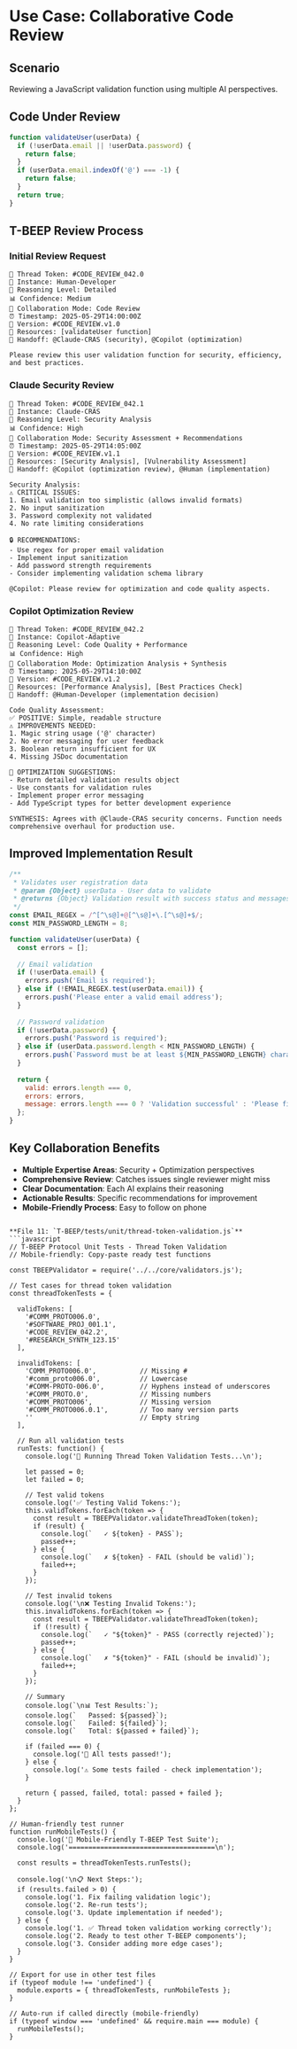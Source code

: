 # Use Case: Collaborative Code Review

## Scenario
Reviewing a JavaScript validation function using multiple AI perspectives.

## Code Under Review
```javascript
function validateUser(userData) {
  if (!userData.email || !userData.password) {
    return false;
  }
  if (userData.email.indexOf('@') === -1) {
    return false;
  }
  return true;
}
```

## T-BEEP Review Process

### Initial Review Request
```
🔹 Thread Token: #CODE_REVIEW_042.0
🔹 Instance: Human-Developer
🧠 Reasoning Level: Detailed
📊 Confidence: Medium
🤝 Collaboration Mode: Code Review
⏰ Timestamp: 2025-05-29T14:00:00Z
🔢 Version: #CODE_REVIEW.v1.0
📎 Resources: [validateUser function]
🔁 Handoff: @Claude-CRAS (security), @Copilot (optimization)

Please review this user validation function for security, efficiency, and best practices.
```

### Claude Security Review
```
🔹 Thread Token: #CODE_REVIEW_042.1
🔹 Instance: Claude-CRAS
🧠 Reasoning Level: Security Analysis
📊 Confidence: High
🤝 Collaboration Mode: Security Assessment + Recommendations
⏰ Timestamp: 2025-05-29T14:05:00Z
🔢 Version: #CODE_REVIEW.v1.1
📎 Resources: [Security Analysis], [Vulnerability Assessment]
🔁 Handoff: @Copilot (optimization review), @Human (implementation)

Security Analysis:
⚠️ CRITICAL ISSUES:
1. Email validation too simplistic (allows invalid formats)
2. No input sanitization
3. Password complexity not validated
4. No rate limiting considerations

🔒 RECOMMENDATIONS:
- Use regex for proper email validation
- Implement input sanitization
- Add password strength requirements
- Consider implementing validation schema library

@Copilot: Please review for optimization and code quality aspects.
```

### Copilot Optimization Review
```
🔹 Thread Token: #CODE_REVIEW_042.2
🔹 Instance: Copilot-Adaptive
🧠 Reasoning Level: Code Quality + Performance
📊 Confidence: High
🤝 Collaboration Mode: Optimization Analysis + Synthesis
⏰ Timestamp: 2025-05-29T14:10:00Z
🔢 Version: #CODE_REVIEW.v1.2
📎 Resources: [Performance Analysis], [Best Practices Check]
🔁 Handoff: @Human-Developer (implementation decision)

Code Quality Assessment:
✅ POSITIVE: Simple, readable structure
⚠️ IMPROVEMENTS NEEDED:
1. Magic string usage ('@' character)
2. No error messaging for user feedback
3. Boolean return insufficient for UX
4. Missing JSDoc documentation

🚀 OPTIMIZATION SUGGESTIONS:
- Return detailed validation results object
- Use constants for validation rules
- Implement proper error messaging
- Add TypeScript types for better development experience

SYNTHESIS: Agrees with @Claude-CRAS security concerns. Function needs comprehensive overhaul for production use.
```

## Improved Implementation Result
```javascript
/**
 * Validates user registration data
 * @param {Object} userData - User data to validate
 * @returns {Object} Validation result with success status and messages
 */
const EMAIL_REGEX = /^[^\s@]+@[^\s@]+\.[^\s@]+$/;
const MIN_PASSWORD_LENGTH = 8;

function validateUser(userData) {
  const errors = [];
  
  // Email validation
  if (!userData.email) {
    errors.push('Email is required');
  } else if (!EMAIL_REGEX.test(userData.email)) {
    errors.push('Please enter a valid email address');
  }
  
  // Password validation  
  if (!userData.password) {
    errors.push('Password is required');
  } else if (userData.password.length < MIN_PASSWORD_LENGTH) {
    errors.push(`Password must be at least ${MIN_PASSWORD_LENGTH} characters`);
  }
  
  return {
    valid: errors.length === 0,
    errors: errors,
    message: errors.length === 0 ? 'Validation successful' : 'Please fix the following issues'
  };
}
```

## Key Collaboration Benefits
- **Multiple Expertise Areas**: Security + Optimization perspectives
- **Comprehensive Review**: Catches issues single reviewer might miss
- **Clear Documentation**: Each AI explains their reasoning
- **Actionable Results**: Specific recommendations for improvement
- **Mobile-Friendly Process**: Easy to follow on phone
```

**File 11: `T-BEEP/tests/unit/thread-token-validation.js`**
```javascript
// T-BEEP Protocol Unit Tests - Thread Token Validation
// Mobile-friendly: Copy-paste ready test functions

const TBEEPValidator = require('../../core/validators.js');

// Test cases for thread token validation
const threadTokenTests = {
  
  validTokens: [
    '#COMM_PROTO006.0',
    '#SOFTWARE_PROJ_001.1',
    '#CODE_REVIEW_042.2',
    '#RESEARCH_SYNTH_123.15'
  ],
  
  invalidTokens: [
    'COMM_PROTO006.0',           // Missing #
    '#comm_proto006.0',          // Lowercase
    '#COMM-PROTO-006.0',         // Hyphens instead of underscores
    '#COMM_PROTO.0',             // Missing numbers
    '#COMM_PROTO006',            // Missing version
    '#COMM_PROTO006.0.1',        // Too many version parts
    ''                           // Empty string
  ],
  
  // Run all validation tests
  runTests: function() {
    console.log('🧪 Running Thread Token Validation Tests...\n');
    
    let passed = 0;
    let failed = 0;
    
    // Test valid tokens
    console.log('✅ Testing Valid Tokens:');
    this.validTokens.forEach(token => {
      const result = TBEEPValidator.validateThreadToken(token);
      if (result) {
        console.log(`   ✓ ${token} - PASS`);
        passed++;
      } else {
        console.log(`   ✗ ${token} - FAIL (should be valid)`);
        failed++;
      }
    });
    
    // Test invalid tokens  
    console.log('\n❌ Testing Invalid Tokens:');
    this.invalidTokens.forEach(token => {
      const result = TBEEPValidator.validateThreadToken(token);
      if (!result) {
        console.log(`   ✓ "${token}" - PASS (correctly rejected)`);
        passed++;
      } else {
        console.log(`   ✗ "${token}" - FAIL (should be invalid)`);
        failed++;
      }
    });
    
    // Summary
    console.log(`\n📊 Test Results:`);
    console.log(`   Passed: ${passed}`);
    console.log(`   Failed: ${failed}`);
    console.log(`   Total: ${passed + failed}`);
    
    if (failed === 0) {
      console.log('🎉 All tests passed!');
    } else {
      console.log('⚠️ Some tests failed - check implementation');
    }
    
    return { passed, failed, total: passed + failed };
  }
};

// Human-friendly test runner
function runMobileTests() {
  console.log('📱 Mobile-Friendly T-BEEP Test Suite');
  console.log('=====================================\n');
  
  const results = threadTokenTests.runTests();
  
  console.log('\n📋 Next Steps:');
  if (results.failed > 0) {
    console.log('1. Fix failing validation logic');
    console.log('2. Re-run tests');
    console.log('3. Update implementation if needed');
  } else {
    console.log('1. ✅ Thread token validation working correctly');
    console.log('2. Ready to test other T-BEEP components');
    console.log('3. Consider adding more edge cases');
  }
}

// Export for use in other test files
if (typeof module !== 'undefined') {
  module.exports = { threadTokenTests, runMobileTests };
}

// Auto-run if called directly (mobile-friendly)
if (typeof window === 'undefined' && require.main === module) {
  runMobileTests();
}
```

